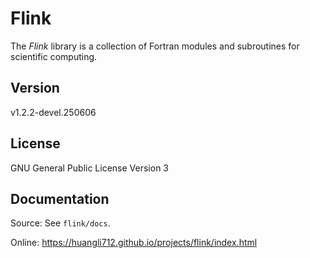 # Flink

The *Flink* library is a collection of Fortran modules and subroutines for scientific computing.

## Version

v1.2.2-devel.250606

## License

GNU General Public License Version 3

## Documentation

Source: See `flink/docs`.

Online: https://huangli712.github.io/projects/flink/index.html
